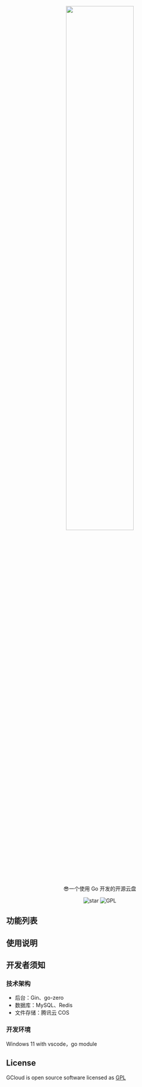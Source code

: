 <p align="center"><img width="60%" align="center" src="https://fastly.jsdelivr.net/gh/yesmore/img/gcloud/gcloud.png"></p>

<p align="center">😎一个使用 Go 开发的开源云盘</p>

<div style='' align="center">
    <img src="https://img.shields.io/github/stars/yesmore/gcloud.svg?logo=github&style=flat-square" alt="star"/>
	<img src="https://img.shields.io/github/license/yesmore/gcloud?style=flat-square" alt="GPL"/>
</div>



## 功能列表

## 使用说明

## 开发者须知

### 技术架构

- 后台：Gin、go-zero
- 数据库：MySQL、Redis
- 文件存储：腾讯云 COS

### 开发环境

Windows 11 with vscode，go module

## License

GCloud is open source software licensed as [GPL](LICENSE)

